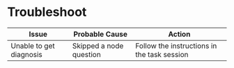# Troubleshoot

| **Issue**               | **Probable Cause**      | **Action**                                  |
| ----------------------- | ----------------------- | ------------------------------------------- |
| Unable to get diagnosis | Skipped a node question | Follow the instructions in the task session |
